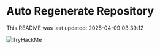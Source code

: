 # Auto Regenerate Repository

This README was last updated: 2025-04-09 03:39:12

 ![TryHackMe](https://tryhackme.com/badge/533634)